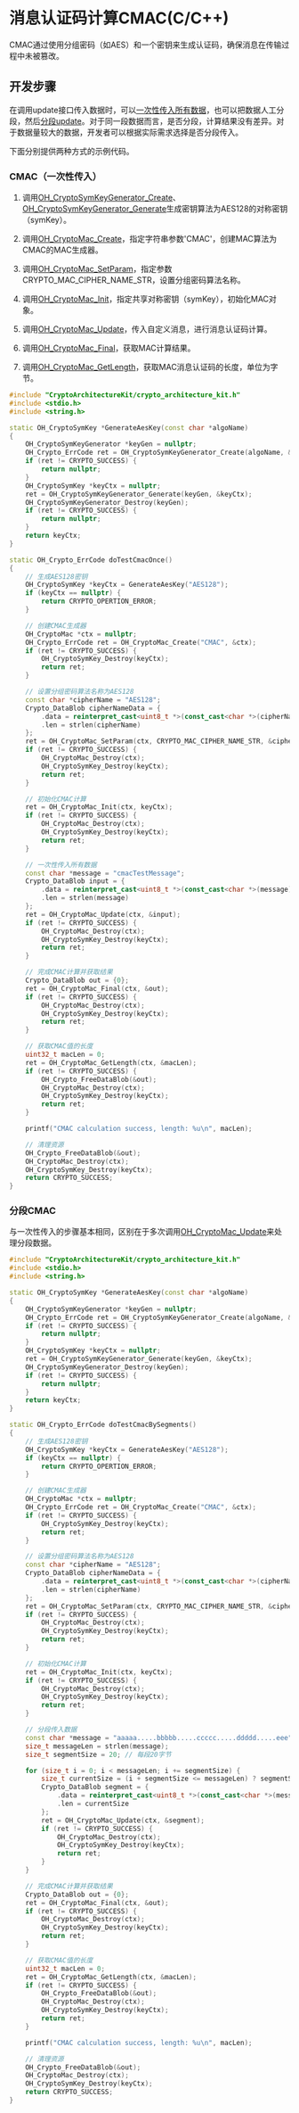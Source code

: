 # 消息认证码计算CMAC(C/C++)

CMAC通过使用分组密码（如AES）和一个密钥来生成认证码，确保消息在传输过程中未被篡改‌。

## 开发步骤

在调用update接口传入数据时，可以[一次性传入所有数据](#cmac一次性传入)，也可以把数据人工分段，然后[分段update](#分段cmac)。对于同一段数据而言，是否分段，计算结果没有差异。对于数据量较大的数据，开发者可以根据实际需求选择是否分段传入。

下面分别提供两种方式的示例代码。

### CMAC（一次性传入）

1. 调用[OH_CryptoSymKeyGenerator_Create](../../reference/apis-crypto-architecture-kit/_crypto_sym_key_api.md#oh_cryptosymkeygenerator_create)、[OH_CryptoSymKeyGenerator_Generate](../../reference/apis-crypto-architecture-kit/_crypto_sym_key_api.md#oh_cryptosymkeygenerator_generate)生成密钥算法为AES128的对称密钥（symKey）。

2. 调用[OH_CryptoMac_Create](../../reference/apis-crypto-architecture-kit/_crypto_mac_api.md#oh_cryptomac_create)，指定字符串参数'CMAC'，创建MAC算法为CMAC的MAC生成器。

3. 调用[OH_CryptoMac_SetParam](../../reference/apis-crypto-architecture-kit/_crypto_mac_api.md#oh_cryptomac_setparam)，指定参数CRYPTO_MAC_CIPHER_NAME_STR，设置分组密码算法名称。

4. 调用[OH_CryptoMac_Init](../../reference/apis-crypto-architecture-kit/_crypto_mac_api.md#oh_cryptomac_init)，指定共享对称密钥（symKey），初始化MAC对象。

5. 调用[OH_CryptoMac_Update](../../reference/apis-crypto-architecture-kit/_crypto_mac_api.md#oh_cryptomac_update)，传入自定义消息，进行消息认证码计算。

6. 调用[OH_CryptoMac_Final](../../reference/apis-crypto-architecture-kit/_crypto_mac_api.md#oh_cryptomac_final)，获取MAC计算结果。

7. 调用[OH_CryptoMac_GetLength](../../reference/apis-crypto-architecture-kit/_crypto_mac_api.md#oh_cryptomac_getlength)，获取MAC消息认证码的长度，单位为字节。

```C++
#include "CryptoArchitectureKit/crypto_architecture_kit.h"
#include <stdio.h>
#include <string.h>

static OH_CryptoSymKey *GenerateAesKey(const char *algoName)
{
    OH_CryptoSymKeyGenerator *keyGen = nullptr;
    OH_Crypto_ErrCode ret = OH_CryptoSymKeyGenerator_Create(algoName, &keyGen);
    if (ret != CRYPTO_SUCCESS) {
        return nullptr;
    }
    OH_CryptoSymKey *keyCtx = nullptr;
    ret = OH_CryptoSymKeyGenerator_Generate(keyGen, &keyCtx);
    OH_CryptoSymKeyGenerator_Destroy(keyGen);
    if (ret != CRYPTO_SUCCESS) {
        return nullptr;
    }
    return keyCtx;
}

static OH_Crypto_ErrCode doTestCmacOnce()
{
    // 生成AES128密钥
    OH_CryptoSymKey *keyCtx = GenerateAesKey("AES128");
    if (keyCtx == nullptr) {
        return CRYPTO_OPERTION_ERROR;
    }

    // 创建CMAC生成器
    OH_CryptoMac *ctx = nullptr;
    OH_Crypto_ErrCode ret = OH_CryptoMac_Create("CMAC", &ctx);
    if (ret != CRYPTO_SUCCESS) {
        OH_CryptoSymKey_Destroy(keyCtx);
        return ret;
    }

    // 设置分组密码算法名称为AES128
    const char *cipherName = "AES128";
    Crypto_DataBlob cipherNameData = {
        .data = reinterpret_cast<uint8_t *>(const_cast<char *>(cipherName)),
        .len = strlen(cipherName)
    };
    ret = OH_CryptoMac_SetParam(ctx, CRYPTO_MAC_CIPHER_NAME_STR, &cipherNameData);
    if (ret != CRYPTO_SUCCESS) {
        OH_CryptoMac_Destroy(ctx);
        OH_CryptoSymKey_Destroy(keyCtx);
        return ret;
    }

    // 初始化CMAC计算
    ret = OH_CryptoMac_Init(ctx, keyCtx);
    if (ret != CRYPTO_SUCCESS) {
        OH_CryptoMac_Destroy(ctx);
        OH_CryptoSymKey_Destroy(keyCtx);
        return ret;
    }

    // 一次性传入所有数据
    const char *message = "cmacTestMessage";
    Crypto_DataBlob input = {
        .data = reinterpret_cast<uint8_t *>(const_cast<char *>(message)),
        .len = strlen(message)
    };
    ret = OH_CryptoMac_Update(ctx, &input);
    if (ret != CRYPTO_SUCCESS) {
        OH_CryptoMac_Destroy(ctx);
        OH_CryptoSymKey_Destroy(keyCtx);
        return ret;
    }

    // 完成CMAC计算并获取结果
    Crypto_DataBlob out = {0};
    ret = OH_CryptoMac_Final(ctx, &out);
    if (ret != CRYPTO_SUCCESS) {
        OH_CryptoMac_Destroy(ctx);
        OH_CryptoSymKey_Destroy(keyCtx);
        return ret;
    }

    // 获取CMAC值的长度
    uint32_t macLen = 0;
    ret = OH_CryptoMac_GetLength(ctx, &macLen);
    if (ret != CRYPTO_SUCCESS) {
        OH_Crypto_FreeDataBlob(&out);
        OH_CryptoMac_Destroy(ctx);
        OH_CryptoSymKey_Destroy(keyCtx);
        return ret;
    }

    printf("CMAC calculation success, length: %u\n", macLen);

    // 清理资源
    OH_Crypto_FreeDataBlob(&out);
    OH_CryptoMac_Destroy(ctx);
    OH_CryptoSymKey_Destroy(keyCtx);
    return CRYPTO_SUCCESS;
}
```

### 分段CMAC

与一次性传入的步骤基本相同，区别在于多次调用[OH_CryptoMac_Update](../../reference/apis-crypto-architecture-kit/_crypto_mac_api.md#oh_cryptomac_update)来处理分段数据。

```C++
#include "CryptoArchitectureKit/crypto_architecture_kit.h"
#include <stdio.h>
#include <string.h>

static OH_CryptoSymKey *GenerateAesKey(const char *algoName)
{
    OH_CryptoSymKeyGenerator *keyGen = nullptr;
    OH_Crypto_ErrCode ret = OH_CryptoSymKeyGenerator_Create(algoName, &keyGen);
    if (ret != CRYPTO_SUCCESS) {
        return nullptr;
    }
    OH_CryptoSymKey *keyCtx = nullptr;
    ret = OH_CryptoSymKeyGenerator_Generate(keyGen, &keyCtx);
    OH_CryptoSymKeyGenerator_Destroy(keyGen);
    if (ret != CRYPTO_SUCCESS) {
        return nullptr;
    }
    return keyCtx;
}

static OH_Crypto_ErrCode doTestCmacBySegments()
{
    // 生成AES128密钥
    OH_CryptoSymKey *keyCtx = GenerateAesKey("AES128");
    if (keyCtx == nullptr) {
        return CRYPTO_OPERTION_ERROR;
    }

    // 创建CMAC生成器
    OH_CryptoMac *ctx = nullptr;
    OH_Crypto_ErrCode ret = OH_CryptoMac_Create("CMAC", &ctx);
    if (ret != CRYPTO_SUCCESS) {
        OH_CryptoSymKey_Destroy(keyCtx);
        return ret;
    }

    // 设置分组密码算法名称为AES128
    const char *cipherName = "AES128";
    Crypto_DataBlob cipherNameData = {
        .data = reinterpret_cast<uint8_t *>(const_cast<char *>(cipherName)),
        .len = strlen(cipherName)
    };
    ret = OH_CryptoMac_SetParam(ctx, CRYPTO_MAC_CIPHER_NAME_STR, &cipherNameData);
    if (ret != CRYPTO_SUCCESS) {
        OH_CryptoMac_Destroy(ctx);
        OH_CryptoSymKey_Destroy(keyCtx);
        return ret;
    }

    // 初始化CMAC计算
    ret = OH_CryptoMac_Init(ctx, keyCtx);
    if (ret != CRYPTO_SUCCESS) {
        OH_CryptoMac_Destroy(ctx);
        OH_CryptoSymKey_Destroy(keyCtx);
        return ret;
    }

    // 分段传入数据
    const char *message = "aaaaa.....bbbbb.....ccccc.....ddddd.....eee";
    size_t messageLen = strlen(message);
    size_t segmentSize = 20; // 每段20字节

    for (size_t i = 0; i < messageLen; i += segmentSize) {
        size_t currentSize = (i + segmentSize <= messageLen) ? segmentSize : (messageLen - i);
        Crypto_DataBlob segment = {
            .data = reinterpret_cast<uint8_t *>(const_cast<char *>(message + i)),
            .len = currentSize
        };
        ret = OH_CryptoMac_Update(ctx, &segment);
        if (ret != CRYPTO_SUCCESS) {
            OH_CryptoMac_Destroy(ctx);
            OH_CryptoSymKey_Destroy(keyCtx);
            return ret;
        }
    }

    // 完成CMAC计算并获取结果
    Crypto_DataBlob out = {0};
    ret = OH_CryptoMac_Final(ctx, &out);
    if (ret != CRYPTO_SUCCESS) {
        OH_CryptoMac_Destroy(ctx);
        OH_CryptoSymKey_Destroy(keyCtx);
        return ret;
    }

    // 获取CMAC值的长度
    uint32_t macLen = 0;
    ret = OH_CryptoMac_GetLength(ctx, &macLen);
    if (ret != CRYPTO_SUCCESS) {
        OH_Crypto_FreeDataBlob(&out);
        OH_CryptoMac_Destroy(ctx);
        OH_CryptoSymKey_Destroy(keyCtx);
        return ret;
    }

    printf("CMAC calculation success, length: %u\n", macLen);

    // 清理资源
    OH_Crypto_FreeDataBlob(&out);
    OH_CryptoMac_Destroy(ctx);
    OH_CryptoSymKey_Destroy(keyCtx);
    return CRYPTO_SUCCESS;
}
```
